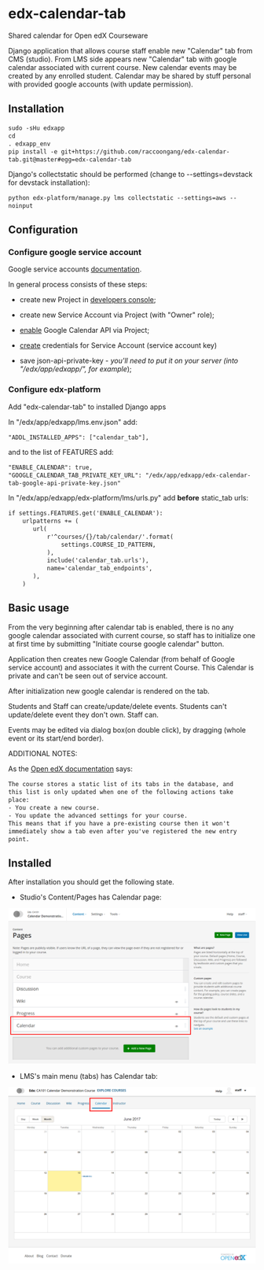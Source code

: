 # edx-calendar-tab

Shared calendar for Open edX Courseware

Django application that allows course staff enable new "Calendar" tab
from CMS (studio).
From LMS side appears new "Calendar" tab with google calendar
associated with current course.
New calendar events may be created by any enrolled student.
Calendar may be shared by stuff personal with provided google accounts
(with update permission).

## Installation

    sudo -sHu edxapp
    cd
    . edxapp_env
    pip install -e git+https://github.com/raccoongang/edx-calendar-tab.git@master#egg=edx-calendar-tab

Django's collectstatic should be performed (change to --settings=devstack for devstack installation):

    python edx-platform/manage.py lms collectstatic --settings=aws --noinput

## Configuration

### Configure google service account

Google service accounts [documentation](https://developers.google.com/identity/protocols/OAuth2ServiceAccount).

In general process consists of these steps:

* create new Project in [developers console](https://console.developers.google.com/projectselector/iam-admin/serviceaccounts);

* create new Service Account via Project (with "Owner" role);

* [enable] Google Calendar API via Project;

[enable]: https://console.developers.google.com/apis/dashboard

* [create] credentials for Service Account (service account key)

* save json-api-private-key - _you'll need to put it on your server
  (into "/edx/app/edxapp/", for example_);

[create]: https://console.developers.google.com/apis/credentials

### Configure edx-platform

Add "edx-calendar-tab" to installed Django apps

In "/edx/app/edxapp/lms.env.json" add:

    "ADDL_INSTALLED_APPS": ["calendar_tab"],

and to the list of FEATURES add:

    "ENABLE_CALENDAR": true,
    "GOOGLE_CALENDAR_TAB_PRIVATE_KEY_URL": "/edx/app/edxapp/edx-calendar-tab-google-api-private-key.json"

In "/edx/app/edxapp/edx-platform/lms/urls.py" add __before__
static_tab urls:

    if settings.FEATURES.get('ENABLE_CALENDAR'):
        urlpatterns += (
           url(
               r'^courses/{}/tab/calendar/'.format(
                   settings.COURSE_ID_PATTERN,
               ),
               include('calendar_tab.urls'),
               name='calendar_tab_endpoints',
           ),
        )

## Basic usage

From the very beginning after calendar tab is enabled, there is no
any google calendar associated with current course, so staff has to
initialize one at first time by submitting "Initiate course google
calendar" button.

Application then creates new Google Calendar (from behalf of Google
service account) and associates it with the current Course.
This Calendar is private and can't be seen out of service account.

After initialization new google calendar is rendered on the tab.

Students and Staff can create/update/delete events.
Students can't update/delete event they don't own.
Staff can.

Events may be edited via dialog box(on double click), by dragging
(whole event or its start/end border).

ADDITIONAL NOTES:

  As the [Open edX documentation] says:

    The course stores a static list of its tabs in the database, and
    this list is only updated when one of the following actions take place:
    - You create a new course.
    - You update the advanced settings for your course.
    This means that if you have a pre-existing course then it won't
    immediately show a tab even after you've registered the new entry point.

[Open edX documentation]: https://openedx.atlassian.net/wiki/display/AC/Adding+a+new+course+tab

## Installed

After installation you should get the following state.

* Studio's Content/Pages has Calendar page:

![Calendar page](doc/img/calendar_studio_view.png)

* LMS's main menu (tabs) has Calendar tab:

![Calendar page](doc/img/calendar_lms_view.png)
